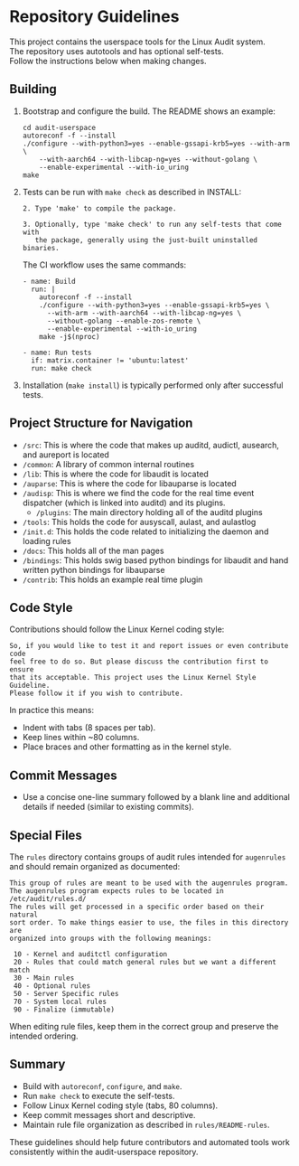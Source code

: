 # Repository Guidelines

This project contains the userspace tools for the Linux Audit system.  
The repository uses autotools and has optional self-tests.  
Follow the instructions below when making changes.

## Building

1. Bootstrap and configure the build. The README shows an example:

   ```
   cd audit-userspace
   autoreconf -f --install
   ./configure --with-python3=yes --enable-gssapi-krb5=yes --with-arm \
       --with-aarch64 --with-libcap-ng=yes --without-golang \
       --enable-experimental --with-io_uring
   make
   ```

2. Tests can be run with `make check` as described in INSTALL:

   ```
   2. Type 'make' to compile the package.

   3. Optionally, type 'make check' to run any self-tests that come with
      the package, generally using the just-built uninstalled binaries.
   ```

   The CI workflow uses the same commands:
   ```
   - name: Build
     run: |
       autoreconf -f --install
       ./configure --with-python3=yes --enable-gssapi-krb5=yes \
         --with-arm --with-aarch64 --with-libcap-ng=yes \
         --without-golang --enable-zos-remote \
         --enable-experimental --with-io_uring
       make -j$(nproc)

   - name: Run tests
     if: matrix.container != 'ubuntu:latest'
     run: make check
   ```

3. Installation (`make install`) is typically performed only after
successful tests.

## Project Structure for Navigation

- `/src`: This is where the code that makes up auditd, audictl, ausearch, and aureport is located
- `/common`: A library of common internal routines
- `/lib`: This is where the code for libaudit is located
- `/auparse`: This is where the code for libauparse is located
- `/audisp`: This is where we find the code for the real time event dispatcher (which is linked into auditd) and its plugins.
  - `/plugins`: The main directory holding all of the auditd plugins
- `/tools`: This holds the code for ausyscall, aulast, and aulastlog
- `/init.d`: This holds the code related to initializing the daemon and loading rules
- `/docs`: This holds all of the man pages
- `/bindings`: This holds swig based python bindings for libaudit and hand written python bindings for libauparse
- `/contrib`: This holds an example real time plugin

## Code Style

Contributions should follow the Linux Kernel coding style:

```
So, if you would like to test it and report issues or even contribute code
feel free to do so. But please discuss the contribution first to ensure
that its acceptable. This project uses the Linux Kernel Style Guideline.
Please follow it if you wish to contribute.
```

In practice this means:

- Indent with tabs (8 spaces per tab).
- Keep lines within ~80 columns.
- Place braces and other formatting as in the kernel style.

## Commit Messages

- Use a concise one-line summary followed by a blank line and additional
  details if needed (similar to existing commits).

## Special Files

The `rules` directory contains groups of audit rules intended for
`augenrules` and should remain organized as documented:

```
This group of rules are meant to be used with the augenrules program.
The augenrules program expects rules to be located in /etc/audit/rules.d/
The rules will get processed in a specific order based on their natural
sort order. To make things easier to use, the files in this directory are
organized into groups with the following meanings:

 10 - Kernel and auditctl configuration
 20 - Rules that could match general rules but we want a different match
 30 - Main rules
 40 - Optional rules
 50 - Server Specific rules
 70 - System local rules
 90 - Finalize (immutable)
```

When editing rule files, keep them in the correct group and preserve the
intended ordering.

## Summary

- Build with `autoreconf`, `configure`, and `make`.
- Run `make check` to execute the self-tests.
- Follow Linux Kernel coding style (tabs, 80 columns).
- Keep commit messages short and descriptive.
- Maintain rule file organization as described in `rules/README-rules`.

These guidelines should help future contributors and automated tools
work consistently within the audit-userspace repository.

